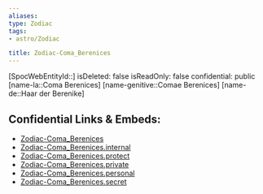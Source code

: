 ```yaml
---
aliases: 
type: Zodiac
tags:
- astro/Zodiac

title: Zodiac-Coma_Berenices
---
```

[SpocWebEntityId::]
isDeleted: false
isReadOnly: false
confidential: public
[name-la::Coma Berenices]
[name-genitive::Comae Berenices]
[name-de::Haar der Berenike]


## Confidential Links & Embeds: 
- [Zodiac-Coma_Berenices](../../../_public/astro/Zodiac/Zodiac-Coma_Berenices.md) 
- [Zodiac-Coma_Berenices.internal](../../../_internal/astro/Zodiac/Zodiac-Coma_Berenices.internal.md) 
- [Zodiac-Coma_Berenices.protect](../../../_protect/astro/Zodiac/Zodiac-Coma_Berenices.protect.md) 
- [Zodiac-Coma_Berenices.private](../../../_private/astro/Zodiac/Zodiac-Coma_Berenices.private.md) 
- [Zodiac-Coma_Berenices.personal](../../../_personal/astro/Zodiac/Zodiac-Coma_Berenices.personal.md) 
- [Zodiac-Coma_Berenices.secret](../../../_secret/astro/Zodiac/Zodiac-Coma_Berenices.secret.md) 
